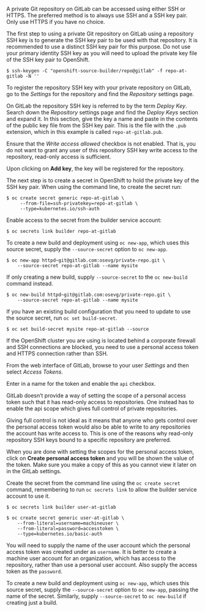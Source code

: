 A private Git repository on GitLab can be accessed using either SSH or HTTPS. The preferred method is to always use SSH and a SSH key pair. Only use HTTPS if you have no choice.

The first step to using a private Git repository on GitLab using a repository SSH key is to generate the SSH key pair to be used with that repository. It is recommended to use a distinct SSH key pair for this purpose. Do not use your primary identity SSH key as you will need to upload the private key file of the SSH key pair to OpenShift.

```
$ ssh-keygen -C "openshift-source-builder/repo@gitlab" -f repo-at-gitlab -N ''
```

To register the repository SSH key with your private repository on GitLab, go to the *Settings* for the repository and find the *Repository* settings page.

On GitLab the repository SSH key is referred to by the term *Deploy Key*. Search down the *Repository* settings page and find the *Deploy Keys* section and expand it. In this section, give the key a name and paste in the contents of the public key file from the SSH key pair. This is the file with the ``.pub`` extension, which in this example is called ``repo-at-gitlab.pub``.

Ensure that the *Write access allowed* checkbox is not enabled. That is, you do not want to grant any user of this repository SSH key write access to the repository, read-only access is sufficient.

Upon clicking on **Add key**, the key will be registered for the repository.

The next step is to create a secret in OpenShift to hold the private key of the SSH key pair. When using the command line, to create the secret run:

```
$ oc create secret generic repo-at-gitlab \
     --from-file=ssh-privatekey=repo-at-gitlab \
     --type=kubernetes.io/ssh-auth
```

Enable access to the secret from the builder service account:

```
$ oc secrets link builder repo-at-gitlab
```

To create a new build and deployment using ``oc new-app``, which uses this source secret, supply the ``--source-secret`` option to ``oc new-app``.

```
$ oc new-app httpd~git@gitlab.com:osevg/private-repo.git \
    --source-secret repo-at-gitlab --name mysite
```

If only creating a new build, supply ``--source-secret`` to the ``oc new-build`` command instead.

```
$ oc new-build httpd~git@gitlab.com:osevg/private-repo.git \
    --source-secret repo-at-gitlab --name mysite
```

If you have an existing build configuration that you need to update to use the source secret, run ``oc set build-secret``.

```
$ oc set build-secret mysite repo-at-gitlab --source
```

If the OpenShift cluster you are using is located behind a corporate firewall and SSH connections are blocked, you need to use a personal access token and HTTPS connection rather than SSH.

From the web interface of GitLab, browse to your user *Settings* and then select *Access Tokens*.

Enter in a name for the token and enable the ``api`` checkbox.

GitLab doesn’t provide a way of setting the scope of a personal access token such that it has read-only access to repositories. One instead has to enable the api scope which gives full control of private repositories.

Giving full control is not ideal as it means that anyone who gets control over the personal access token would also be able to write to any repositories the account has write access to. This is one of the reasons why read-only repository SSH keys bound to a specific repository are preferred.

When you are done with setting the scopes for the personal access token, click on **Create personal access token** and you will be shown the value of the token. Make sure you make a copy of this as you cannot view it later on in the GitLab settings.

Create the secret from the command line using the ``oc create secret`` command, remembering to run ``oc secrets link`` to allow the builder service account to use it.

```
$ oc secrets link builder user-at-gitlab

$ oc create secret generic user-at-gitlab \
    --from-literal=username=machineuser \
    --from-literal=password=accesstoken \
    --type=kubernetes.io/basic-auth
```

You will need to supply the name of the user account which the personal access token was created under as ``username``. It is better to create a machine user account for an organization, which has access to the repository, rather than use a personal user account. Also supply the access token as the ``password``.

To create a new build and deployment using ``oc new-app``, which uses this source secret, supply the ``--source-secret`` option to ``oc new-app``, passing the name of the secret. Similarly, supply ``--source-secret`` to ``oc new-build`` if creating just a build.
